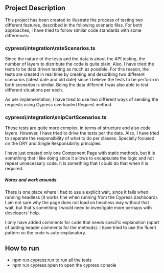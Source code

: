## Project Description
This project has been created to illustrate the process of testing two different features, described in the following scenario files.
For both approaches, I have tried to follow similar code standards with some differences:

### cypress\integration\rateScenarios.ts

Since the nature of the tests and the data is about the API testing, the number of layers to distribute the code is quite plain.
Also, I have tried the tests to be data driven testing as much as possible. For this reason, the tests are created in real time by creating and describing two different scenarios (latest date and old date) since I believe the tests to be perform in both scenarios is similar.
Being the data different I was also able to test different situations per each.

As per implementation, I have tried to use two different ways of sending the requests using Cypress overloaded Request method.

### cypress\integration\snipCartScenarios.ts

These tests are quite more complex, in terms of structure and also code layers.
However, I have tried to drive the tests per the data. Also, I have tried to separate the responsibility of what to do per classes. Specially focused on the DRY and Single Responsibility principles.

I have just created only one Component Page with static methods, but it is something that I like doing since it allows to encapsulate the logic and not repeat unnecessary code. It is something that I could do that when it is required.

##### Notes and work arounds
There is one place where I had to use a explicit wait, since it fails when running headless (it works fine when running from the Cypress dashboard). I am not sure why the page does not load on headless way without that wait, but that's something I would need to investigate more perhaps with developers' help.

I only have added comments for code that needs specific explanation (apart of adding header comments for the methods). I have tried to use the fluent pattern so the code is auto-explanatory.

## How to run
- npm run cypress:run to run all the tests
- npm run cypress:open to open the cypress console